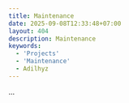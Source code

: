 ```yaml
---
title: Maintenance
date: 2025-09-08T12:33:48+07:00
layout: 404
description: Maintenance
keywords:
  - 'Projects'
  - 'Maintenance'
  - Adilhyz
---
```


...